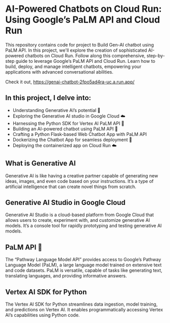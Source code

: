 # AI-Powered Chatbots on Cloud Run: Using Google’s PaLM API and Cloud Run

This repository contains code for project to Build Gen-AI chatbot using PaLM API.
In this project, we'll explore the creation of sophisticated AI-powered chatbots on Cloud Run. Follow along this comprehensive, step-by-step guide to leverage Google’s PaLM API and Cloud Run. Learn how to build, deploy, and manage intelligent chatbots, empowering your applications with advanced conversational abilities.

Check it out, https://genai-chatbot-2fpo5ad4ra-uc.a.run.app/

## In this project, I delve into:
- Understanding Generative AI’s potential 🤖
- Exploring the Generative AI studio in Google Cloud ☁️
- Harnessing the Python SDK for Vertex AI PaLM API 🐍
- Building an AI-powered chatbot using PaLM API 🌴
- Crafting a Python Flask-based Web Chatbot App with PaLM API
- Dockerizing the Chatbot App for seamless deployment 🐳
- Deploying the containerized app on Cloud Run ☁️

## What is Generative AI

Generative AI is like having a creative partner capable of generating new ideas, images, and even code based on your instructions. It’s a type of artificial intelligence that can create novel things from scratch.

## Generative AI Studio in Google Cloud

Generative AI Studio is a cloud-based platform from Google Cloud that allows users to create, experiment with, and customize generative AI models. It’s a console tool for rapidly prototyping and testing generative AI models.

## PaLM API 🌴

The “Pathway Language Model API” provides access to Google’s Pathway Language Model (PaLM), a large language model trained on extensive text and code datasets. PaLM is versatile, capable of tasks like generating text, translating languages, and providing informative answers.

## Vertex AI SDK for Python

The Vertex AI SDK for Python streamlines data ingestion, model training, and predictions on Vertex AI. It enables programmatically accessing Vertex AI’s capabilities using Python code.
